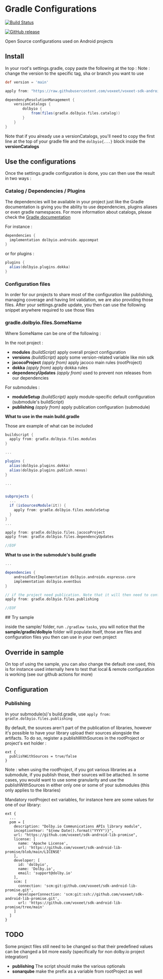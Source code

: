 # Gradle Configurations

[![Build Status](https://img.shields.io/endpoint.svg?url=https%3A%2F%2Factions-badge.atrox.dev%2Fvoxeet%2Fvoxeet-sdk-android-gradle%2Fbadge%3Fref%3Dmain&style=flat)](https://actions-badge.atrox.dev/voxeet/voxeet-sdk-android-gradle/goto?ref=main)

[![GitHub release](https://img.shields.io/github/release/voxeet/voxeet-sdk-android-gradle.svg)](https://gitHub.com/voxeet/voxeet-sdk-android-gradle/releases/)


Open Source configurations used on Android projects

## Install

In your root's settings.gradle, copy paste the following at the top :
Note : change the version to the specific tag, sha or branch you want to use

```groovy
def version = 'main'

apply from: "https://raw.githubusercontent.com/voxeet/voxeet-sdk-android-gradle/${version}/dolbyio.gradle"

dependencyResolutionManagement {
    versionCatalogs {
        dolbyio {
            from(files(gradle.dolbyio.files.catalog))
        }
    }
}
```

Note that if you already use a versionCatalogs, you'll need to copy the first line at the top of your gradle file and the `dolbyio{...}` block inside the **versionCatalogs**

## Use the configurations

Once the settings.gradle configuration is done, you can then use the result in two ways :

### Catalog / Dependencies / Plugins

The dependencies will be available in your project just like the Gradle documentation is giving you the ability to use dependencies, plugins aliases or even gradle namespaces. For more information about catalogs, please check the [Gradle documentation](https://docs.gradle.org/current/userguide/platforms.html)

For instance :

```groovy
dependencies {
  implementation dolbyio.androidx.appcompat
}
```

or for plugins :
```groovy
plugins {
  alias(dolbyio.plugins.dokka)
}
```

### Configuration files

In order for our projects to share most of the configuration like publishing, managing coverage and having lint validation, we are also providing those files. After your settings.gradle update, you then can use the following snippet anywhere required to use those files 

### gradle.dolbyio.files.SomeName

Where SomeName can be one of the following :

In the root project :

- **modules**  *(buildScript)* apply overall project configuration
- **versions**  *(buildScript)* apply some version-related variable like min sdk
- **jacocoProject** *(apply from)* apply jacoco main rules (rootProject)
- **dokka** *(apply from)* apply dokka rules
- **dependencyUpdates** *(apply from)* used to prevent non releases from our dependencies

For submodules :

- **moduleSetup** *(buildScript)* apply module-specific default configuration (submodule's buildScript)
- **publishing** *(apply from)* apply publication configuration (submodule)

**What to use in the main build.gradle**

Those are example of what can be included

```groovy
buildscript {
  apply from: gradle.dolbyio.files.modules
}

...

plugins {
  alias(dolbyio.plugins.dokka)
  alias(dolbyio.plugins.publish.nexus)
}

...


subprojects {
  ...
  if (isSourcesModule(it)) {
    apply from: gradle.dolbyio.files.moduleSetup
  }
}
...

apply from: gradle.dolbyio.files.jacocoProject
apply from: gradle.dolbyio.files.dependencyUpdates

//EOF
```

**What to use in the submodule's build.gradle**

```groovy
...

dependencies {
    androidTestImplementation dolbyio.androidx.espresso.core
    implementation dolbyio.eventbus
}

// if the project need publication. Note that it will then need to configure pom information
apply from: gradle.dolbyio.files.publishing

//EOF
```

## Try sample

inside the sample/ folder, run `./gradlew tasks`, you will notice that the **sample/gradle/dolbyio** folder will populate itself, those are files and configuration files you then can use in your own project

## Override in sample

On top of using the sample, you can also change the default one used, this is for instance used internally here to test that local & remote configuration is working (see our github actions for more)

## Configuration

### Publishing

In your submodule(s)'s build.gradle, use `apply from: gradle.dolbyio.files.publishing`

By default, the sources aren't part of the publication of libraries, however it's possible to have your library upload their sources alongside the artifacts. To do so, register a publishWithSources in the rootProject or project's ext holder :

```
ext {
  publishWithSources = true/false
}
```

Note : when using the rootProject, if you got various libraries as a submodule, if you publish those, their sources will be attached. In some cases, you would want to use some granularity and use the publishWithSources in either only one or some of your submodules (this only applies to the libraries)

Mandatory rootProject ext variables, for instance here are some values for one of our library:

```
ext {
  ...
  pom = [
    description: "Dolby.io Communications APIs library module",
    inceptionYear: "${new Date().format("YYYY")}",
    url: "https://github.com/voxeet/sdk-android-lib-promise",
    license: [
      name: 'Apache License',
      url: 'https://github.com/voxeet/sdk-android-lib-promise/blob/main/LICENSE'
    ],
    developer: [
      id: 'dolbyio',
      name: 'Dolby.io',
      email: 'support@dolby.io'
    ],
    scm: [
      connection: 'scm:git:github.com/voxeet/sdk-android-lib-promise.git',
      developerConnection: 'scm:git:ssh://github.com/voxeet/sdk-android-lib-promise.git',
      url: 'https://github.com/voxeet/sdk-android-lib-promise/tree/main'
    ]
  ]
}
```

## TODO

Some project files still need to be changed so that their predefined values can be changed a bit more easily (specifically for non dolby.io project integration)

- **publishing** The script should make the various optionals
- **sonarqube** make the prefix as a variable from rootProject as well

